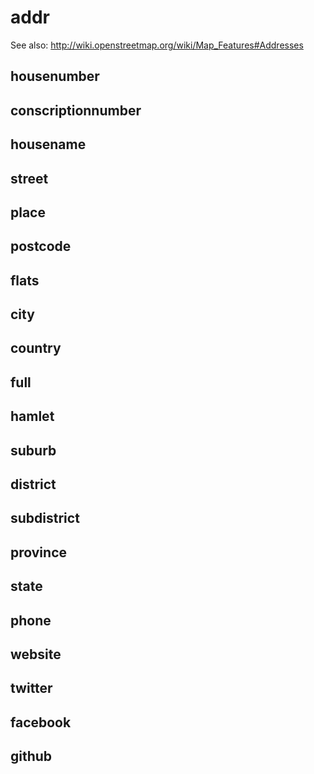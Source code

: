 # addr

See also: http://wiki.openstreetmap.org/wiki/Map_Features#Addresses

## housenumber

## conscriptionnumber

## housename

## street

## place

## postcode

## flats

## city

## country

## full

## hamlet

## suburb

## district

## subdistrict

## province

## state

## phone

## website

## twitter

## facebook

## github
